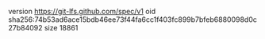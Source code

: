 version https://git-lfs.github.com/spec/v1
oid sha256:74b53ad6ace15bdb46ee73f44fa6cc1f403fc899b7bfeb6880098d0c27b84092
size 18861
